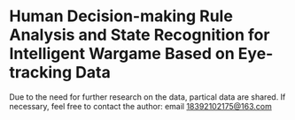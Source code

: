# Human Decision-making Rule Analysis and State Recognition for Intelligent Wargame Based on Eye-tracking Data


Due to the need for further research on the data, partical data are shared. If necessary, feel free to contact the author: email 18392102175@163.com
